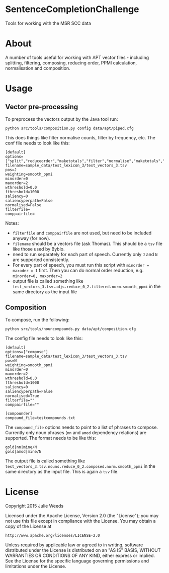 # SentenceCompletionChallenge

Tools for working with the MSR SCC data

# About

A number of tools useful for working with APT vector files - including splitting, filtering, composing, reducing order, PPMI calculation, normalisation and composition.


# Usage

## Vector pre-processing

To preprocess the vectors output by the Java tool run:

```
python src/tools/composition.py config data/apt/piped.cfg
```

This does things like filter normalise counts, filter by frequency, etc. The conf file needs to look like this:

```
[default]
options=["split","reduceorder","maketotals","filter","normalise","maketotals","revectorise"]
filename=sample_data/test_lexicon_3/test_vectors_3.tsv
pos=J
weighting=smooth_ppmi
minorder=0 
maxorder=2
wthreshold=0.0
fthreshold=1000
saliency=0
saliencyperpath=False
normalised=False
filterfile=
comppairfile=
```

Notes:
 
 - `filterfile` and `comppairfile` are not used, but need to be included anyway (for now).
 - `filename` should be a vectors file (ask Thomas). This should be a `tsv` file like those used by Byblo.
 - need to run separately for each part of speech. Currently only `J` and `N` are supported consistently.
 - For every part of speech, you must run this script with `minorder = maxoder = 1` first. Then you can do normal order reduction, e.g. `minorder=0, maxorder=2` 
 - output file is called something like `test_vectors_3.tsv.adjs.reduce_0_2.filtered.norm.smooth_ppmi` in the same directory as the input file

 

## Composition

To compose, run the following:

```
python src/tools/nouncompounds.py data/apt/composition.cfg
```

The config file needs to look like this:

```
[default]
options=["compose"]
filename=sample_data/test_lexicon_3/test_vectors_3.tsv
pos=N
weighting=smooth_ppmi
minorder=0
maxorder=2
wthreshold=0.0
fthreshold=1000
saliency=0
saliencyperpath=False
normalised=True
filterfile=""
comppairfile=""

[compounder]
compound_file=testcompounds.txt
```

The `compound_file` options needs to point to a list of phrases to compose. Currently only noun phrases (`nn` and `amod` dependency relations) are supported. The format needs to be like this:

```
gold|nn|mine/N
gold|amod|mine/N

```

The output file is called something like `test_vectors_3.tsv.nouns.reduce_0_2.composed.norm.smooth_ppmi` in the same directory as the input file. This is again a `tsv` file.

# License

Copyright 2015 Julie Weeds

Licensed under the Apache License, Version 2.0 (the "License");
you may not use this file except in compliance with the License.
You may obtain a copy of the License at

    http://www.apache.org/licenses/LICENSE-2.0

Unless required by applicable law or agreed to in writing, software
distributed under the License is distributed on an "AS IS" BASIS,
WITHOUT WARRANTIES OR CONDITIONS OF ANY KIND, either express or implied.
See the License for the specific language governing permissions and
limitations under the License.
